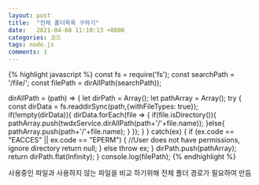 ```yaml
---
layout: post
title:  "전체 폴더목록 구하기"
date:   2021-04-08 11:10:13 +0800
categories: 코드
tags: node.js
comments: 1
---
```


{% highlight javascript %}
const fs = require('fs');
const searchPath = '/file/';
const filePath = dirAllPath(searchPath));

dirAllPath = (path) => {
    let dirPath = Array();
    let pathArray = Array();
	try {
		const dirData = fs.readdirSync(path,{withFileTypes: true});
    if(!empty(dirData)){
      dirData.forEach(file => {
        if(file.isDirectory()){
          pathArray.push(twdxService.dirAllPath(path+'/'+file.name));
        }else{
          pathArray.push(path+'/'+file.name);
        }
      });
    }
	} catch(ex) {
		if (ex.code == "EACCES" || ex.code == "EPERM") {
			//User does not have permissions, ignore directory
			return null;
		}
		else throw ex;
	}
    dirPath.push(pathArray);
	return dirPath.flat(Infinity);
}
console.log(filePath);
{% endhighlight %}

사용중인 파일과 사용하지 않는 파일을 비교 하기위해 전체 폴더 경로가 필요하여 만듬